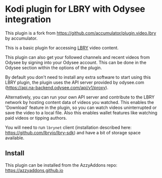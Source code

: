 # Kodi plugin for LBRY with Odysee integration

This plugin is a fork from https://github.com/accumulator/plugin.video.lbry by accumulator.

This is a basic plugin for accessing [LBRY](https://lbry.com) video content.

This plugin can also get your followed channels and recent videos from Odysee by signing into your Odysee account.
This can be done in the Odysee section within the options of the plugin.

By default you don't need to install any extra software to start using this LBRY plugin, the plugin uses the API server provided by odysee.com (https://api.na-backend.odysee.com/api/v1/proxy).

Alternatively, you can run your own API server and contribute to the LBRY network by hosting content data of videos you watched. This enables the 'Download' feature in the plugin, so you can watch videos uninterrupted or save the video to a local file. Also this enables wallet features like watching paid videos or tipping authors.

You will need to run `lbrynet` client (installation described here: https://github.com/lbryio/lbry-sdk) and have a bit of storage space available.

## Install
This plugin can be installed from the AzzyAddons repo: https://azzyaddons.github.io
